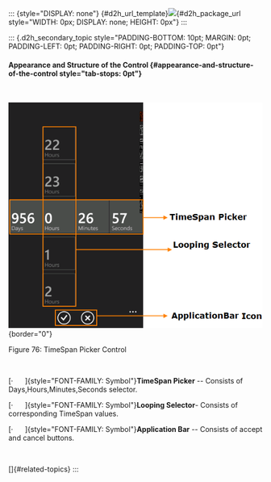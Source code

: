 ::: {style="DISPLAY: none"}
[](ms-xhelp:///?Id=d2h_url_template){#d2h_url_template}![](!package_url!){#d2h_package_url style="WIDTH: 0px; DISPLAY: none; HEIGHT: 0px"}
:::

::: {.d2h_secondary_topic style="PADDING-BOTTOM: 10pt; MARGIN: 0pt; PADDING-LEFT: 0pt; PADDING-RIGHT: 0pt; PADDING-TOP: 0pt"}
#### Appearance and Structure of the Control {#appearance-and-structure-of-the-control style="tab-stops: 0pt"}

 

![](ImagesExt/image78_77.png){border="0"}

Figure 76: TimeSpan Picker Control

 

[·      ]{style="FONT-FAMILY: Symbol"}**TimeSpan Picker** -- Consists of Days,Hours,Minutes,Seconds selector.

[·      ]{style="FONT-FAMILY: Symbol"}**Looping Selector**- Consists of corresponding TimeSpan values.

[·      ]{style="FONT-FAMILY: Symbol"}**Application Bar** -- Consists of accept and cancel buttons.

 

[]{#related-topics}
:::

